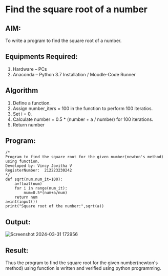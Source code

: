 # Find the square root of a number

## AIM:
To write a program to find the square root of a number.

## Equipments Required:
1. Hardware – PCs
2. Anaconda – Python 3.7 Installation / Moodle-Code Runner

## Algorithm
1. Define a function.
2. Assign number_iters = 100 in the function to perform 100 iteratios.
3. Set i = 0.
4. Calculate  number = 0.5 * (number + a / number) for 100 iterations.
5. Return number

## Program:
```
/*
Program to find the square root for the given number(newton's method) using function.
Developed by: Vincy Jovitha V
RegisterNumber:  212223230242
*/
def sqrt(num,num_it=100):
    a=float(num)
    for i in range(num_it):
        num=0.5*(num+a/num)
    return num
a=int(input())
print("Square root of the number:",sqrt(a))
```

## Output:
![Screenshot 2024-03-31 172956](https://github.com/VincyJovitha01/Square-root-of-a-number/assets/147121113/34caf52f-139a-46ce-b26a-be99ab519f2f)



## Result:
Thus the program to find the square root for the given number(newton's method) using function is written and verified using python programming.
